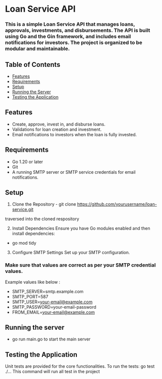# Loan Service API

### This is a simple Loan Service API that manages loans, approvals, investments, and disbursements. The API is built using Go and the Gin framework, and includes email notifications for investors. The project is organized to be modular and maintainable.

## Table of Contents

- [Features](#features)
- [Requirements](#requirements)
- [Setup](#setup)
- [Running the Server](#running-the-server)
- [Testing the Application](#testing-the-application)


## Features

- Create, approve, invest in, and disburse loans.
- Validations for loan creation and investment.
- Email notifications to investors when the loan is fully invested.

## Requirements

- Go 1.20 or later
- Git
- A running SMTP server or SMTP service credentials for email notifications.

## Setup

1. Clone the Repository -
git clone https://github.com/yourusername/loan-service.git

traversed into the cloned respository

2. Install Dependencies
Ensure you have Go modules enabled and then install dependencies:

- go mod tidy

3. Configure SMTP Settings
Set up your SMTP configuration.
### Make sure that values are correct as per your SMTP credential values.
Example values like below :
- SMTP_SERVER=smtp.example.com
- SMTP_PORT=587
- SMTP_USER=your-email@example.com
- SMTP_PASSWORD=your-email-password
- FROM_EMAIL=your-email@example.com

## Running the server

- go run main.go to start the main server

## Testing the Application

Unit tests are provided for the core functionalities. To run the tests: go test ./... 
This command will run all test in the project


